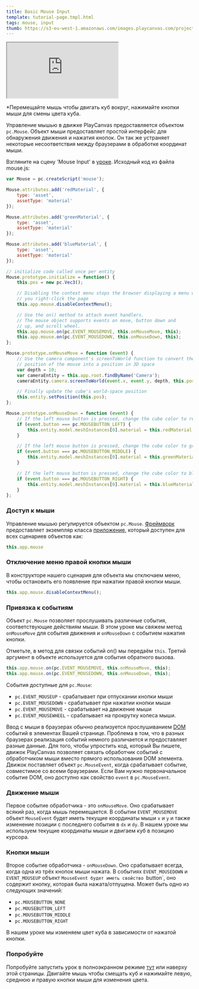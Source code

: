 ```yaml
---
title: Basic Mouse Input
template: tutorial-page.tmpl.html
tags: mouse, input
thumb: https://s3-eu-west-1.amazonaws.com/images.playcanvas.com/projects/12/405819/2DF062-image-75.jpg
---
```


<iframe src="https://playcanv.as/p/MHIdZgaj?overlay=false"></iframe>

*Перемещайте мышь чтобы двигать куб вокруг, нажимайте кнопки мыши для смены цвета куба.

Управление мышью в движке PlayCanvas предоставляется объектом  `pc.Mouse`. Объект мыши предоставляет простой интерфейс для обнаружения движения и нажатия кнопок. Он так же устраняет некоторые несоответствия между браузерами в обработке координат мыши.

Взгляните на сцену 'Mouse Input' в [уроке][1]. Исходный код из файла mouse.js:

```javascript
var Mouse = pc.createScript('mouse');

Mouse.attributes.add('redMaterial', {
    type: 'asset',
    assetType: 'material'
});

Mouse.attributes.add('greenMaterial', {
    type: 'asset',
    assetType: 'material'
});

Mouse.attributes.add('blueMaterial', {
    type: 'asset',
    assetType: 'material'
});

// initialize code called once per entity
Mouse.prototype.initialize = function() {
    this.pos = new pc.Vec3();

    // Disabling the context menu stops the browser displaying a menu when
    // you right-click the page
    this.app.mouse.disableContextMenu();

    // Use the on() method to attach event handlers.
    // The mouse object supports events on move, button down and
    // up, and scroll wheel.
    this.app.mouse.on(pc.EVENT_MOUSEMOVE, this.onMouseMove, this);
    this.app.mouse.on(pc.EVENT_MOUSEDOWN, this.onMouseDown, this);
};

Mouse.prototype.onMouseMove = function (event) {
    // Use the camera component's screenToWorld function to convert the
    // position of the mouse into a position in 3D space
    var depth = 10;
    var cameraEntity = this.app.root.findByName('Camera');
    cameraEntity.camera.screenToWorld(event.x, event.y, depth, this.pos);

    // Finally update the cube's world-space position
    this.entity.setPosition(this.pos);
};

Mouse.prototype.onMouseDown = function (event) {
    // If the left mouse button is pressed, change the cube color to red
    if (event.button === pc.MOUSEBUTTON_LEFT) {
        this.entity.model.meshInstances[0].material = this.redMaterial.resource;
    }

    // If the left mouse button is pressed, change the cube color to green
    if (event.button === pc.MOUSEBUTTON_MIDDLE) {
        this.entity.model.meshInstances[0].material = this.greenMaterial.resource;
    }

    // If the left mouse button is pressed, change the cube color to blue
    if (event.button === pc.MOUSEBUTTON_RIGHT) {
        this.entity.model.meshInstances[0].material = this.blueMaterial.resource;
    }
};
```

### Доступ к мыши

Управление мышью регулируется объектом  `pc.Mouse`. [Фреймворк][2] предоставляет экземпляр класса [приложение][3], который доступен для всех сценариев объектов как:

```javascript
this.app.mouse
```

### Отключение меню правой кнопки мыши

В конструкторе нашего сценария для объекта мы отключаем меню, чтобы остановить его появление при нажатии правой кнопки мыши.

```javascript
this.app.mouse.disableContextMenu();
```

### Привязка к событиям

Объект  `pc.Mouse` позволяет прослушивать различные события, соответствующие действиям мыши. В этом уроке мы свяжем метод `onMouseMove` для события движения и  `onMouseDown` с событием нажатия кнопки.

Отметьте, в метод для связки событий on() мы передаём `this`. Третий аргумент в объекте используется для события обратного вызова.

```javascript
this.app.mouse.on(pc.EVENT_MOUSEMOVE, this.onMouseMove, this);
this.app.mouse.on(pc.EVENT_MOUSEDOWN, this.onMouseDown, this);
```

События доступные для `pc.Mouse`:

* `pc.EVENT_MOUSEUP` - срабатывает при отпускании кнопки мыши
* `pc.EVENT_MOUSEDOWN` - срабатывает при нажатии кнопки мыши
* `pc.EVENT_MOUSEMOVE` - срабатывает на движение мыши
* `pc.EVENT_MOUSEWHEEL` - срабатывает на прокрутку колеса мыши.

Ввод с мыши в браузерах обычно реализуется прослушиванием [DOM][4] событий в элементах Вашей странице. Проблема в том, что в разных браузерах реализация событий немного различается и предоставляет разные данные. Для того, чтобы упростить код, который Вы пишете, движок PlayCanvas позволяет связать обработчик событий с обработчиком мыши вместо прямого использования DOM элемента. Движок поставляет объект `pc.MouseEvent`, когда срабатывает событие, совместимое со всеми браузерами. Если Вам нужно первоначальное событие DOM, оно доступно как свойство `event`  в `pc.MouseEvent`.

### Движение мыши

Первое событие обработчика - это `onMouseMove`. Оно срабатывает всякий раз, когда мышь перемещается. В событии `EVENT_MOUSEMOVE` объект `MouseEvent` будет иметь текущие координаты мыши  `x` и `y` и также изменение позиции с последнего события в `dx` и `dy`. В нашем уроке мы используем текущие координаты мыши и двигаем куб в позицию курсора.

### Кнопки мыши

Второе событие обработчика - `onMouseDown`. Оно срабатывает всегда, когда одна из трёх кнопок мыши нажата. В событиях `EVENT_MOUSEDOWN`  и `EVENT_MOUSEUP` объект `MouseEvent будет иметь свойство `button`, оно содержит кнопку, которая была нажата/отпущена. Может быть одно из следующих значений:

* `pc.MOUSEBUTTON_NONE`
* `pc.MOUSEBUTTON_LEFT`
* `pc.MOUSEBUTTON_MIDDLE`
* `pc.MOUSEBUTTON_RIGHT`

В нашем уроке мы изменяем цвет куба в зависимости от нажатой кнопки.

### Попробуйте

Попробуйте запустить урок в полноэкранном режиме [тут][5] или наверху этой страницы. Двигайте мышь чтобы смещать куб и нажимайте левую, среднюю и правую кнопки мыши для изменения цвета.

[1]: https://playcanvas.com/project/405819/overview/tutorial-basic-mouse-input
[2]: /user-manual/glossary#framework
[3]: /user-manual/glossary#app
[4]: /user-manual/glossary#dom
[5]: https://playcanv.as/p/MHIdZgaj

